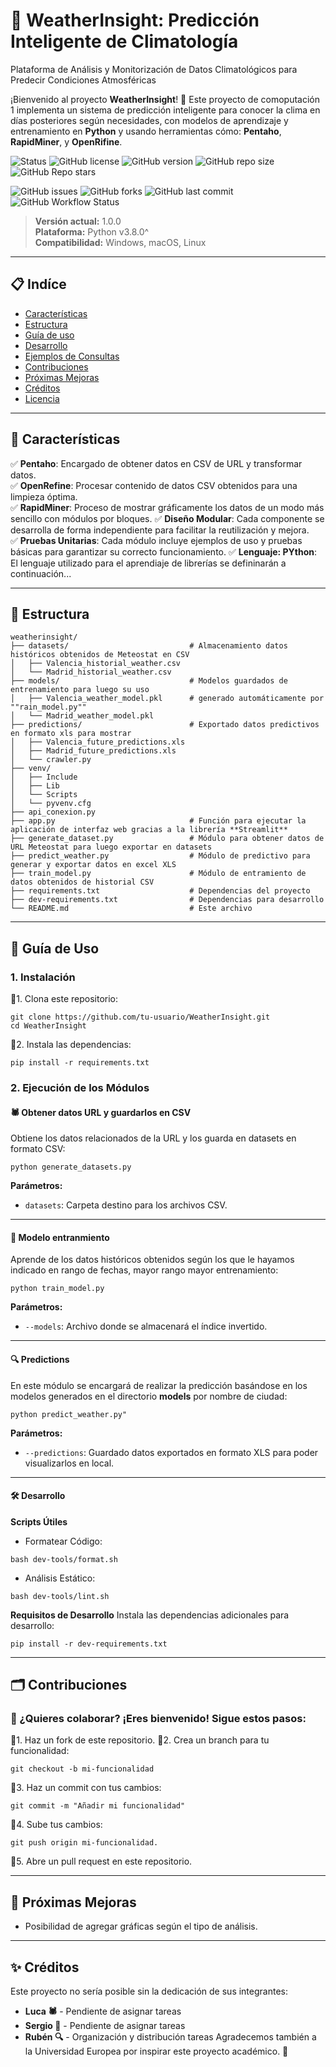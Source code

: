 # 🚀 **WeatherInsight: Predicción Inteligente de Climatología** 
Plataforma de Análisis y Monitorización de Datos Climatológicos para Predecir Condiciones Atmosféricas

¡Bienvenido al proyecto **WeatherInsight**! 🎯 Este proyecto de comoputación 1 implementa un sistema de predicción inteligente para conocer la clima en días posteriores según necesidades, con modelos de aprendizaje y entrenamiento en **Python** y usando herramientas cómo: **Pentaho**, **RapidMiner**, y **OpenRifine**.

![Status](https://img.shields.io/badge/Estado-Desarrollo-yellow?style=flat-square)
![GitHub license](https://img.shields.io/github/license/RubenGamezTorrijos/WeatherInsight?style=flat-square)
![GitHub version](https://img.shields.io/github/v/tag/RubenGamezTorrijos/WeatherInsight?label=versión&style=flat-square)
![GitHub repo size](https://img.shields.io/github/repo-size/RubenGamezTorrijos/WeatherInsight?style=flat-square)
![GitHub Repo stars](https://img.shields.io/github/stars/RubenGamezTorrijos/WeatherInsight?style=social)

![GitHub issues](https://img.shields.io/github/issues/RubenGamezTorrijos/WeatherInsight?style=flat-square)
![GitHub forks](https://img.shields.io/github/forks/RubenGamezTorrijos/WeatherInsight?style=flat-square)
![GitHub last commit](https://img.shields.io/github/last-commit/RubenGamezTorrijos/WeatherInsight?style=flat-square)
![GitHub Workflow Status](https://img.shields.io/github/actions/workflow/status/RubenGamezTorrijos/WeatherInsight/main.yml?style=flat-square)


> **Versión actual:** 1.0.0  
> **Plataforma:** Python v3.8.0^  
> **Compatibilidad:** Windows, macOS, Linux

---

## 📋 Indíce
- [Características](#-características)
- [Estructura](#-estructura)
- [Guía de uso](#-guía-de-uso)
- [Desarrollo](#-desarrollo)
- [Ejemplos de Consultas](#-ejemplos-de-consultas)
- [Contribuciones](#-contribuciones)
- [Próximas Mejoras](#-próximas-mejoras)
- [Créditos](#-créditos)
- [Licencia](#-licencia)

---

## 🌟 **Características**

✅ **Pentaho**: Encargado de obtener datos en CSV de URL y transformar datos.  
✅ **OpenRefine**: Procesar contenido de datos CSV obtenidos para una limpieza óptima.  
✅ **RapidMiner**: Proceso de mostrar gráficamente los datos de un modo más sencillo con módulos por bloques.
✅ **Diseño Modular**: Cada componente se desarrolla de forma independiente para facilitar la reutilización y mejora.  
✅ **Pruebas Unitarias**: Cada módulo incluye ejemplos de uso y pruebas básicas para garantizar su correcto funcionamiento.
✅ **Lenguaje: PYthon**: El lenguaje utilizado para el aprendiaje de librerías se defininarán a continuación...

---

## 📂 **Estructura**

```plaintext
weatherinsight/
├── datasets/                           # Almacenamiento datos históricos obtenidos de Meteostat en CSV
│   ├── Valencia_historial_weather.csv       
│   └── Madrid_historial_weather.csv         
├── models/                             # Modelos guardados de entrenamiento para luego su uso
│   ├── Valencia_weather_model.pkl      # generado automáticamente por ""rain_model.py""
│   └── Madrid_weather_model.pkl        
├── predictions/                        # Exportado datos predictivos en formato xls para mostrar
│   ├── Valencia_future_predictions.xls
│   ├── Madrid_future_predictions.xls
│   └── crawler.py 
├── venv/        
│   ├── Include 
│   ├── Lib
│   └── Scripts
│   └── pyvenv.cfg 
├── api_conexion.py
├── app.py                              # Función para ejecutar la aplicación de interfaz web gracias a la librería **Streamlit**
├── generate_dataset.py                 # Módulo para obtener datos de URL Meteostat para luego exportar en datasets
├── predict_weather.py                  # Módulo de predictivo para generar y exportar datos en excel XLS
├── train_model.py                      # Módulo de entramiento de datos obtenidos de historial CSV
├── requirements.txt                    # Dependencias del proyecto
├── dev-requirements.txt                # Dependencias para desarrollo
└── README.md                           # Este archivo
```
---

## 🚀 **Guía de Uso**
### 1. Instalación
🔹1. Clona este repositorio:
```
git clone https://github.com/tu-usuario/WeatherInsight.git
cd WeatherInsight
```

🔹2. Instala las dependencias:
```
pip install -r requirements.txt
```

### 2. Ejecución de los Módulos
#### 🕷️ Obtener datos URL y guardarlos en CSV
Obtiene los datos relacionados de la URL y los guarda en datasets en formato CSV:
```
python generate_datasets.py
```
**Parámetros:**

- ``datasets``: Carpeta destino para los archivos CSV.

---

#### 📇 Modelo entranmiento
Aprende de los datos históricos obtenidos según los que le hayamos indicado en rango de fechas, mayor rango mayor entrenamiento:

```
python train_model.py
```
**Parámetros:**

- ``--models``: Archivo donde se almacenará el índice invertido.

---

#### 🔍 Predictions
En este módulo se encargará de realizar la predicción basándose en los modelos generados en el directorio **models** por nombre de ciudad:
```
python predict_weather.py"
```
**Parámetros:**
- ``--predictions``: Guardado datos exportados en formato XLS para poder visualizarlos en local.

---

#### 🛠️ Desarrollo
**Scripts Útiles**
- Formatear Código:
```
bash dev-tools/format.sh
```
- Análisis Estático:
```
bash dev-tools/lint.sh
```
**Requisitos de Desarrollo**
Instala las dependencias adicionales para desarrollo:
```
pip install -r dev-requirements.txt
```

---

## 🗂️ Contribuciones
### 🤝 ¿Quieres colaborar? ¡Eres bienvenido! Sigue estos pasos:

🔹1. Haz un fork de este repositorio.
🔹2. Crea un branch para tu funcionalidad:
```
git checkout -b mi-funcionalidad
```
🔹3. Haz un commit con tus cambios:
```
git commit -m "Añadir mi funcionalidad"
```
🔹4. Sube tus cambios:
```
git push origin mi-funcionalidad.
```
🔹5. Abre un pull request en este repositorio.

---

## 🤖 Próximas Mejoras
- Posibilidad de agregar gráficas según el tipo de análisis.

---

## ✨ Créditos
Este proyecto no sería posible sin la dedicación de sus integrantes:

- **Luca 🕷️** - Pendiente de asignar tareas
- **Sergio 📇** - Pendiente de asignar tareas
- **Rubén 🔍** - Organización y distribución tareas
Agradecemos también a la Universidad Europea por inspirar este proyecto académico. 🙌

